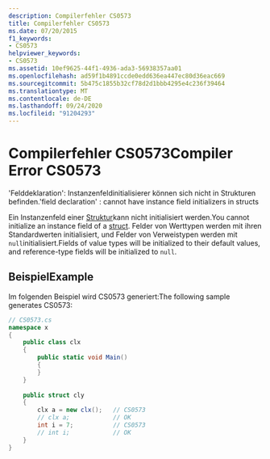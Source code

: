 ```yaml
---
description: Compilerfehler CS0573
title: Compilerfehler CS0573
ms.date: 07/20/2015
f1_keywords:
- CS0573
helpviewer_keywords:
- CS0573
ms.assetid: 10ef9625-44f1-4936-ada3-56938357aa01
ms.openlocfilehash: ad59f1b4891ccde0edd636ea447ec80d36eac669
ms.sourcegitcommit: 5b475c1855b32cf78d2d1bbb4295e4c236f39464
ms.translationtype: MT
ms.contentlocale: de-DE
ms.lasthandoff: 09/24/2020
ms.locfileid: "91204293"
---
```

# <a name="compiler-error-cs0573"></a><span data-ttu-id="01c4c-103">Compilerfehler CS0573</span><span class="sxs-lookup"><span data-stu-id="01c4c-103">Compiler Error CS0573</span></span>

<span data-ttu-id="01c4c-104">'Felddeklaration': Instanzenfeldinitialisierer können sich nicht in Strukturen befinden.</span><span class="sxs-lookup"><span data-stu-id="01c4c-104">'field declaration' : cannot have instance field initializers in structs</span></span>  
  
 <span data-ttu-id="01c4c-105">Ein Instanzenfeld einer [Struktur](../language-reference/builtin-types/struct.md)kann nicht initialisiert werden.</span><span class="sxs-lookup"><span data-stu-id="01c4c-105">You cannot initialize an instance field of a [struct](../language-reference/builtin-types/struct.md).</span></span> <span data-ttu-id="01c4c-106">Felder von Werttypen werden mit ihren Standardwerten initialisiert, und Felder von Verweistypen werden mit `null`initialisiert.</span><span class="sxs-lookup"><span data-stu-id="01c4c-106">Fields of value types will be initialized to their default values, and reference-type fields will be initialized to `null`.</span></span>  
  
## <a name="example"></a><span data-ttu-id="01c4c-107">Beispiel</span><span class="sxs-lookup"><span data-stu-id="01c4c-107">Example</span></span>  

 <span data-ttu-id="01c4c-108">Im folgenden Beispiel wird CS0573 generiert:</span><span class="sxs-lookup"><span data-stu-id="01c4c-108">The following sample generates CS0573:</span></span>  
  
```csharp  
// CS0573.cs  
namespace x  
{  
    public class clx  
    {  
        public static void Main()  
        {  
        }  
    }  
  
    public struct cly  
    {  
        clx a = new clx();   // CS0573  
        // clx a;            // OK  
        int i = 7;           // CS0573  
        // int i;            // OK  
    }  
}  
```
